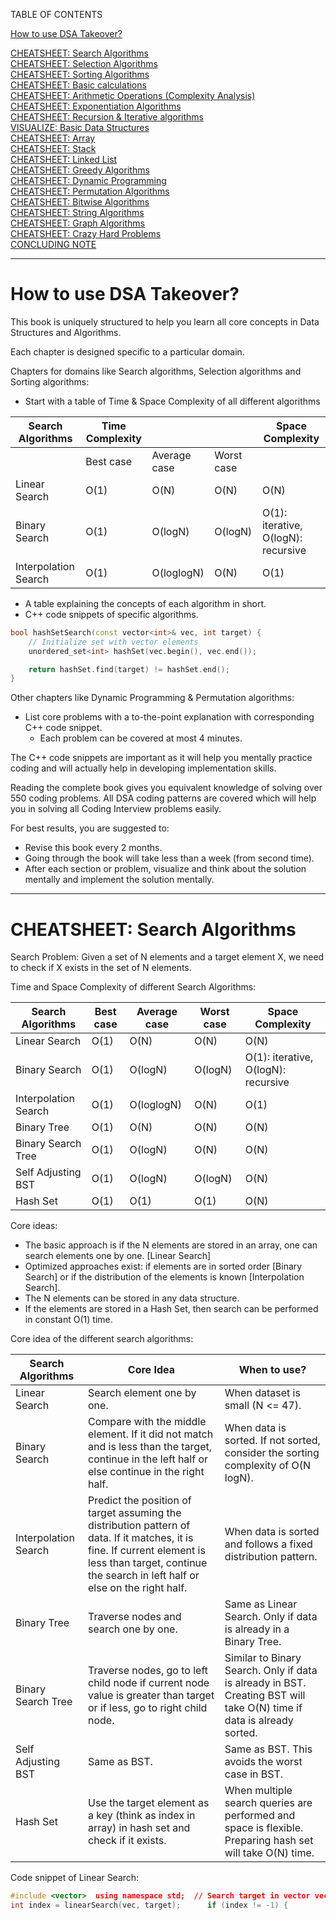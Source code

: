 TABLE OF CONTENTS

[How to use DSA Takeover?](#How-to-use-dsa-takeover)

[CHEATSHEET: Search Algorithms](#cheatsheet-search-algorithms)<br>
[CHEATSHEET: Selection Algorithms](#cheatsheet-_-algorithms)<br>
[CHEATSHEET: Sorting Algorithms](#cheatsheet-_-algorithms)<br>
[CHEATSHEET: Basic calculations](#cheatsheet-_-algorithms)<br>
[CHEATSHEET: Arithmetic Operations (Complexity Analysis)](#cheatsheet-_-algorithms)<br>
[CHEATSHEET: Exponentiation Algorithms](#cheatsheet-_-algorithms)<br>
[CHEATSHEET: Recursion & Iterative algorithms](#cheatsheet-_-algorithms)<br>
[VISUALIZE: Basic Data Structures](#cheatsheet-_-algorithms)<br>
[CHEATSHEET: Array](#cheatsheet-_-algorithms)<br>
[CHEATSHEET: Stack](#cheatsheet-_-algorithms)<br>
[CHEATSHEET: Linked List](#cheatsheet-_-algorithms)<br>
[CHEATSHEET: Greedy Algorithms](#cheatsheet-_-algorithms)<br>
[CHEATSHEET: Dynamic Programming](#cheatsheet-_-algorithms)<br>
[CHEATSHEET: Permutation Algorithms](#cheatsheet-_-algorithms)<br>
[CHEATSHEET: Bitwise Algorithms](#cheatsheet-_-algorithms)<br>
[CHEATSHEET: String Algorithms](#cheatsheet-_-algorithms)<br>
[CHEATSHEET: Graph Algorithms](#cheatsheet-_-algorithms)<br>
[CHEATSHEET: Crazy Hard Problems](#cheatsheet-_-algorithms)<br>
[CONCLUDING NOTE](#cheatsheet-_-algorithms)<br>

---

# How to use DSA Takeover?

This book is uniquely structured to help you learn all core concepts in Data Structures and Algorithms.  

Each chapter is designed specific to a particular domain.  

Chapters for domains like Search algorithms, Selection algorithms and Sorting algorithms:  
- Start with a table of Time & Space Complexity of all different algorithms  

| Search Algorithms   | Time Complexity              |                           |                | Space Complexity |  
|---------------------|------------------------------|---------------------------|----------------|------------------|  
|                     | Best case                   | Average case             | Worst case     |                  |  
| Linear Search       | O(1)                        | O(N)                     | O(N)           | O(N)             |  
| Binary Search       | O(1)                        | O(logN)                  | O(logN)        | O(1): iterative, O(logN): recursive|  
| Interpolation Search| O(1)                        | O(loglogN)               | O(N)           | O(1)             |  

- A table explaining the concepts of each algorithm in short.  
- C++ code snippets of specific algorithms.

```cpp
bool hashSetSearch(const vector<int>& vec, int target) {
    // Initialize set with vector elements
    unordered_set<int> hashSet(vec.begin(), vec.end());

    return hashSet.find(target) != hashSet.end();
}
```

Other chapters like Dynamic Programming & Permutation algorithms:  
- List core problems with a to-the-point explanation with corresponding C++ code snippet.  
    - Each problem can be covered at most 4 minutes.  

The C++ code snippets are important as it will help you mentally practice coding and will actually help in developing implementation skills.  

Reading the complete book gives you equivalent knowledge of solving over 550 coding problems. All DSA coding patterns are covered which will help you in solving all Coding Interview problems easily.  

For best results, you are suggested to:  
- Revise this book every 2 months.  
- Going through the book will take less than a week (from second time).  
- After each section or problem, visualize and think about the solution mentally and implement the solution mentally.  

---

# CHEATSHEET: Search Algorithms

Search Problem: Given a set of N elements and a target element X, we need to check if X exists in the set of N elements.

Time and Space Complexity of different Search Algorithms:

| Search Algorithms       | Best case | Average case | Worst case | Space Complexity           |  
|-------------------------|-----------|--------------|------------|----------------------------|  
| Linear Search           | O(1)      | O(N)         | O(N)       | O(N)                       |  
| Binary Search           | O(1)      | O(logN)      | O(logN)    | O(1): iterative, O(logN): recursive |  
| Interpolation Search    | O(1)      | O(loglogN)   | O(N)       | O(1)                       |  
| Binary Tree             | O(1)      | O(N)         | O(N)       | O(N)                       |  
| Binary Search Tree      | O(1)      | O(logN)      | O(N)       | O(N)                       |  
| Self Adjusting BST      | O(1)      | O(logN)      | O(logN)    | O(N)                       |  
| Hash Set                | O(1)      | O(1)         | O(1)       | O(N)                       |  

Core ideas:
- The basic approach is if the N elements are stored in an array, one can search elements one by one. [Linear Search]  
- Optimized approaches exist: if elements are in sorted order [Binary Search] or if the distribution of the elements is known [Interpolation Search].  
- The N elements can be stored in any data structure.  
- If the elements are stored in a Hash Set, then search can be performed in constant O(1) time.  

Core idea of the different search algorithms:

| Search Algorithms       | Core Idea                                                                                              | When to use?                                 |  
|-------------------------|-------------------------------------------------------------------------------------------------------|--------------------------------------------|  
| Linear Search           | Search element one by one.                                                                           | When dataset is small (N <= 47).           |  
| Binary Search           | Compare with the middle element. If it did not match and is less than the target, continue in the left half or else continue in the right half. | When data is sorted. If not sorted, consider the sorting complexity of O(N logN). |  
| Interpolation Search    | Predict the position of target assuming the distribution pattern of data. If it matches, it is  fine. If current element is less than target, continue the search in left half or else on the right half. | When data is sorted and follows a fixed distribution pattern. |
| Binary Tree             | Traverse nodes and search one by one.                                           | Same as Linear Search. Only if data is already in a Binary Tree.             |
| Binary Search Tree      | Traverse nodes, go to left child node if current node value is greater than target or if less, go to right child node. | Similar to Binary Search. Only if data is already in BST. Creating BST will take O(N) time if data is already sorted. |
| Self Adjusting BST      | Same as BST.                                                                                          | Same as BST. This avoids the worst case in BST.        |
| Hash Set                | Use the target element as a key (think as index in array) in hash set and check if it exists.         | When multiple search queries are performed and space is flexible. Preparing hash set will take O(N) time. |

Code snippet of Linear Search:

```cpp
#include <vector>  using namespace std;  // Search target in vector vec and return the index else return -1 (invalid index)  int linearSearch(const vector<int>& vec, int target) {      for (int i = 0; i < vec.size(); ++i) {          if (vec[i] == target) {              return i;              // Return index if found          }      }      return -1;      // Return -1 if not found  }  int main() {      vector<int> vec = {10, 20, 30, 40, 50};      int target = 30;
int index = linearSearch(vec, target);      if (index != -1) {          cout << "Element found at index " << index << endl;      } else {          cout << "Element not found" << endl;      }      return 0;  }

```
